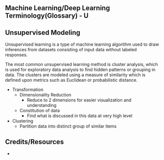 ## Machine Learning/Deep Learning Terminology(Glossary) - U ##


## Unsupervised Modeling ##
Unsupervised learning is a type of machine learning algorithm used to draw inferences from datasets consisting of input data without labeled responses.

The most common unsupervised learning method is cluster analysis, which is used for exploratory data analysis to find hidden patterns or grouping in data. The clusters are modeled using a measure of similarity which is defined upon metrics such as Euclidean or probabilistic distance.

- Transformation
	- Dimensionality Reduction
	  - Reduce to 2 dimensions for easier visualization and understanding
	- Constitution of data
	  - Find what is discussed in this data at very high level
- Clustering
	- Partition data into distinct group of similar items


## Credits/Resources ##
 - []()

